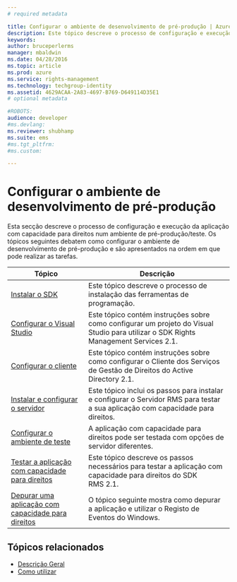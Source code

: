 ```yaml
---
# required metadata

title: Configurar o ambiente de desenvolvimento de pré-produção | Azure RMS
description: Este tópico descreve o processo de configuração e execução da aplicação com capacidade para direitos num ambiente de pré-produção/teste.
keywords:
author: bruceperlerms
manager: mbaldwin
ms.date: 04/28/2016
ms.topic: article
ms.prod: azure
ms.service: rights-management
ms.technology: techgroup-identity
ms.assetid: 4629ACAA-2A83-4697-B769-D649114D35E1
# optional metadata

#ROBOTS:
audience: developer
#ms.devlang:
ms.reviewer: shubhamp
ms.suite: ems
#ms.tgt_pltfrm:
#ms.custom:

---
```


# Configurar o ambiente de desenvolvimento de pré-produção

Esta secção descreve o processo de configuração e execução da aplicação com capacidade para direitos num ambiente de pré-produção/teste. Os tópicos seguintes debatem como configurar o ambiente de desenvolvimento de pré-produção e são apresentados na ordem em que pode realizar as tarefas.

|Tópico|Descrição|
|-----|-----------|
|[Instalar o SDK](create-your-first-rights-aware-application.md)|Este tópico descreve o processo de instalação das ferramentas de programação.|
|[Configurar o Visual Studio](how-to-configure-a-visual-studio-project-to-use-the-ad-rms-sdk-2-0.md)|Este tópico contém instruções sobre como configurar um projeto do Visual Studio para utilizar o SDK Rights Management Services 2.1.|
|[Configurar o cliente](how-to-configure-the-ad-rms-client-2-0.md)|Este tópico contém instruções sobre como configurar o Cliente dos Serviços de Gestão de Direitos do Active Directory 2.1.|
|[Instalar e configurar o servidor](how-to-install-and-configure-an-rms-server.md)|Este tópico inclui os passos para instalar e configurar o Servidor RMS para testar a sua aplicação com capacidade para direitos.|
|[Configurar o ambiente de teste](how-to-set-up-your-test-environment.md)|A aplicação com capacidade para direitos pode ser testada com opções de servidor diferentes.|
|[Testar a aplicação com capacidade para direitos](running-your-first-application.md)|Este tópico descreve os passos necessários para testar a aplicação com capacidade para direitos do SDK RMS 2.1.
|[Depurar uma aplicação com capacidade para direitos](debugging-applications-that-use-ad-rms.md)|O tópico seguinte mostra como depurar a aplicação e utilizar o Registo de Eventos do Windows.|


## Tópicos relacionados

* [Descrição Geral](ad-rms-overview.md)
* [Como utilizar](how-to-use-msipc.md)
 

 


<!--HONumber=Apr16_HO4-->


